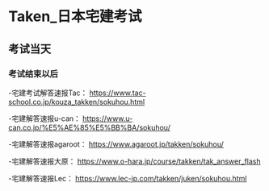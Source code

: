 # Taken_日本宅建考试

## 考试当天

### 考试结束以后

-宅建考试解答速报Tac：
https://www.tac-school.co.jp/kouza_takken/sokuhou.html

-宅建解答速报u-can：
https://www.u-can.co.jp/%E5%AE%85%E5%BB%BA/sokuhou/

-宅建解答速报agaroot：
https://www.agaroot.jp/takken/sokuhou/

-宅建解答速报大原：
https://www.o-hara.jp/course/takken/tak_answer_flash

-宅建解答速报Lec：
https://www.lec-jp.com/takken/juken/sokuhou.html
